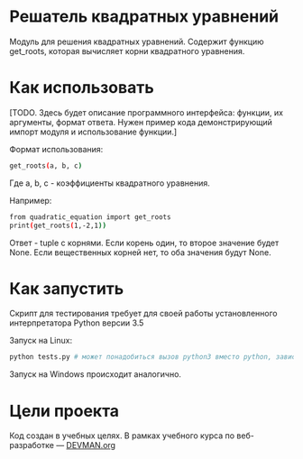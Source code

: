 # Решатель квадратных уравнений

Модуль для решения квадратных уравнений. Содержит функцию get_roots, которая вычисляет корни квадратного уравнения.

# Как использовать

[TODO. Здесь будет описание программного интерфейса: функции, их аргументы, формат ответа. Нужен пример кода демонстрирующий импорт модуля и использование функции.]

Формат использования:
```bash
get_roots(a, b, c)
```
Где a, b, c - коэффициенты квадратного уравнения.

Например:
```bash
from quadratic_equation import get_roots
print(get_roots(1,-2,1))
```
Ответ - tuple c корнями. Если корень один, то второе значение будет None. Если вещественных корней нет, то оба значения будут None.

# Как запустить

Скрипт для тестирования требует для своей работы установленного интерпретатора Python версии 3.5

Запуск на Linux:

```bash
python tests.py # может понадобиться вызов python3 вместо python, зависит от настроек операционной системы
```

Запуск на Windows происходит аналогично.

# Цели проекта

Код создан в учебных целях. В рамках учебного курса по веб-разработке ― [DEVMAN.org](https://devman.org)

